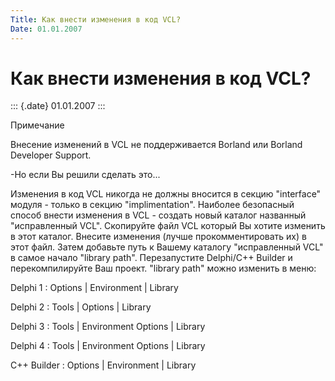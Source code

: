 ```yaml
---
Title: Как внести изменения в код VCL?
Date: 01.01.2007
---
```



Как внести изменения в код VCL?
===============================

::: {.date}
01.01.2007
:::

Примечание

Внесение изменений в VCL не поддерживается Borland или Borland Developer
Support.

-Но если Вы решили сделать это\...

Изменения в код VCL никогда не должны вносится в секцию \"interface\"
модуля - только в секцию \"implimentation\". Наиболее безопасный способ
внести изменения в VCL - создать новый каталог названный \"исправленный
VCL\". Скопируйте файл VCL который Вы хотите изменить в этот каталог.
Внесите изменения (лучше прокомментировать их) в этот файл. Затем
добавьте путь к Вашему каталогу \"исправленный VCL\" в самое начало
\"library path\". Перезапустите Delphi/C++ Builder и перекомпилируйте
Ваш проект. \"library path\" можно изменить в меню:

Delphi 1 :    Options \| Environment \| Library

Delphi 2 :    Tools   \| Options     \| Library

Delphi 3 :    Tools   \| Environment Options \| Library

Delphi 4 :    Tools   \| Environment Options \| Library

C++ Builder : Options \| Environment \| Library
